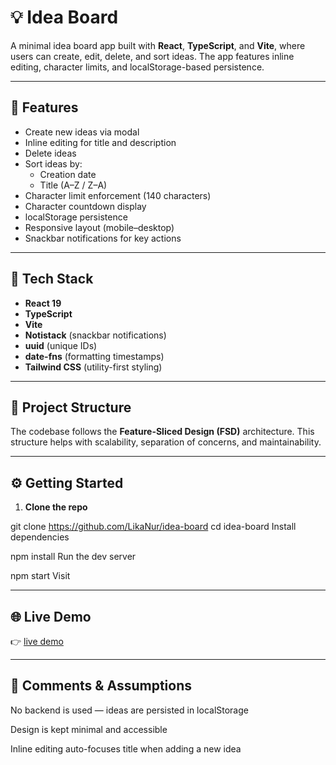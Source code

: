 # 💡 Idea Board

A minimal idea board app built with **React**, **TypeScript**, and **Vite**, where users can create, edit, delete, and sort ideas. The app features inline editing, character limits, and localStorage-based persistence.

---

## 🚀 Features

- Create new ideas via modal
- Inline editing for title and description
- Delete ideas
- Sort ideas by:
  - Creation date
  - Title (A–Z / Z–A)
- Character limit enforcement (140 characters)
- Character countdown display
- localStorage persistence
- Responsive layout (mobile–desktop)
- Snackbar notifications for key actions

---

## 🧱 Tech Stack

- **React 19**
- **TypeScript**
- **Vite**
- **Notistack** (snackbar notifications)
- **uuid** (unique IDs)
- **date-fns** (formatting timestamps)
- **Tailwind CSS** (utility-first styling)

---

## 🧩 Project Structure

The codebase follows the **Feature-Sliced Design (FSD)** architecture. This structure helps with scalability, separation of concerns, and maintainability.

---

## ⚙️ Getting Started

1. **Clone the repo**

git clone https://github.com/LikaNur/idea-board
cd idea-board
Install dependencies

npm install
Run the dev server

npm start
Visit

---

## 🌐 Live Demo

👉 [live demo](https://LikaNur.github.io/idea-board)

---

## 📝 Comments & Assumptions

No backend is used — ideas are persisted in localStorage

Design is kept minimal and accessible

Inline editing auto-focuses title when adding a new idea
